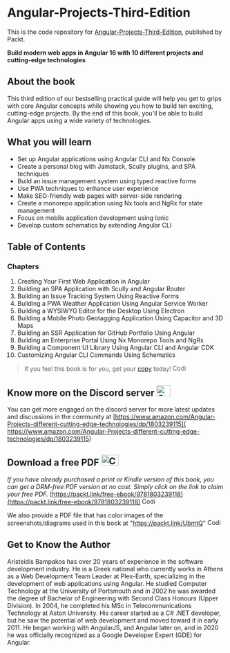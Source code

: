 # Angular-Projects-Third-Edition
This is the code repository for [Angular-Projects-Third-Edition](https://www.amazon.com/Angular-Projects-different-cutting-edge-technologies/dp/1803239115), published by Packt.

**Build modern web apps in Angular 16 with 10 different projects and cutting-edge technologies**

## About the book

This third edition of our bestselling practical guide will help you get to grips with core Angular concepts while showing you how to build ten exciting, cutting-edge projects. By the end of this book, you'll be able to build Angular apps using a wide variety of technologies.

## What you will learn

- Set up Angular applications using Angular CLI and Nx Console
- Create a personal blog with Jamstack, Scully plugins, and SPA techniques
- Build an issue management system using typed reactive forms
- Use PWA techniques to enhance user experience
- Make SEO-friendly web pages with server-side rendering
- Create a monorepo application using Nx tools and NgRx for state management
- Focus on mobile application development using Ionic
- Develop custom schematics by extending Angular CLI


## Table of Contents
### Chapters
1. Creating Your First Web Application in Angular
2. Building an SPA Application with Scully and Angular Router
3. Building an Issue Tracking System Using Reactive Forms
4. Building a PWA Weather Application Using Angular Service Worker
5. Building a WYSIWYG Editor for the Desktop Using Electron
6. Building a Mobile Photo Geotagging Application Using Capacitor and 3D Maps
7. Building an SSR Application for GitHub Portfolio Using Angular
8. Building an Enterprise Portal Using Nx Monorepo Tools and NgRx
9. Building a Component UI Library Using Angular CLI and Angular CDK
10. Customizing Angular CLI Commands Using Schematics


> If you feel this book is for you, get your [copy](https://www.amazon.com/Angular-Projects-different-cutting-edge-technologies/dp/1803239115) today! <img alt="Coding" height="15" width="35"  src="https://media.tenor.com/ex_HDD_k5P8AAAAi/habbo-habbohotel.gif">


## Know more on the Discord server <img alt="Coding" height="25" width="32"  src="https://cliply.co/wp-content/uploads/2021/08/372108630_DISCORD_LOGO_400.gif">

You can get more engaged on the discord server for more latest updates and discussions in the community at [https://www.amazon.com/Angular-Projects-different-cutting-edge-technologies/dp/1803239115]( https://www.amazon.com/Angular-Projects-different-cutting-edge-technologies/dp/1803239115) 

## Download a free PDF <img alt="Coding" height="25" width="40" src="https://emergency.com.au/wp-content/uploads/2021/03/free.gif">

_If you have already purchased a print or Kindle version of this book, you can get a DRM-free PDF version at no cost. Simply click on the link to claim your free PDF._
[https://packt.link/free-ebook/9781803239118](https://packt.link/free-ebook/9781803239118) <img alt="Coding" height="15" width="35"  src="https://media.tenor.com/ex_HDD_k5P8AAAAi/habbo-habbohotel.gif">

We also provide a PDF file that has color images of the screenshots/diagrams used in this book at "https://packt.link/UbmtQ" <img alt="Coding" height="15" width="35"  src="https://media.tenor.com/ex_HDD_k5P8AAAAi/habbo-habbohotel.gif">


## Get to Know the Author

Aristeidis Bampakos has over 20 years of experience in the software development industry. He is a Greek national who currently works in Athens as a Web Development Team Leader at Plex-Earth, specializing in the development of web applications using Angular.
He studied Computer Technology at the University of Portsmouth and in 2002 he was awarded the degree of Bachelor of Engineering with Second Class Honours (Upper Division). In 2004, he completed his MSc in Telecommunications Technology at Aston University. His career started as a C# .NET developer, but he saw the potential of web development and moved toward it in early 2011. He began working with AngularJS, and Angular later on, and in 2020 he was officially recognized as a Google Developer Expert (GDE) for Angular.
